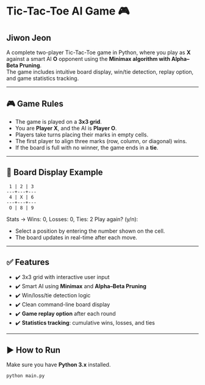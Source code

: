 # Tic-Tac-Toe AI Game 🎮

## Jiwon Jeon

A complete two-player Tic-Tac-Toe game in Python, where you play as **X** against a smart AI **O** opponent using the **Minimax algorithm with Alpha–Beta Pruning**.  
The game includes intuitive board display, win/tie detection, replay option, and game statistics tracking.

---

## 🎮 Game Rules

- The game is played on a **3x3 grid**.
- You are **Player X**, and the AI is **Player O**.
- Players take turns placing their marks in empty cells.
- The first player to align three marks (row, column, or diagonal) wins.
- If the board is full with no winner, the game ends in a **tie**.

---

## 🧱 Board Display Example

```
 1 | 2 | 3
---+---+---
 4 | X | 6
---+---+---
 O | 8 | 9
```

Stats → Wins: 0, Losses: 0, Ties: 2
Play again? (y/n):

- Select a position by entering the number shown on the cell.
- The board updates in real-time after each move.

---

## ✅ Features

- ✔️ 3x3 grid with interactive user input
- ✔️ Smart AI using **Minimax** and **Alpha–Beta Pruning**
- ✔️ Win/loss/tie detection logic
- ✔️ Clean command-line board display
- ✔️ **Game replay option** after each round
- ✔️ **Statistics tracking**: cumulative wins, losses, and ties

---

## ▶️ How to Run

Make sure you have **Python 3.x** installed.

```bash
python main.py
```
